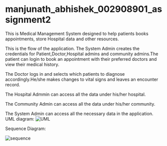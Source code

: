 # manjunath_abhishek_002908901_assignment2

This is Medical Management System designed to help patients books appointments,
store Hospital data and other resources.

This is the flow of the application.
The System Admin creates the credentials for Patient,Doctor,Hospital admins and community admins.The patient can login to book an appointment with their preferred doctors and view their medical history.

The Doctor logs in and selects which patients to diagnose accordingly.He/she makes changes to vital signs and leaves an encounter record.

The Hospital Admmin can access all the data under his/her hospital.

The Community Admin can access all the data under his/her community.

The System Admin can access all the necessary data in the application.
UML diagram:
![UML](https://user-images.githubusercontent.com/114261603/198910109-6cc4665e-62f5-4a3e-9752-697e827fbdfc.png)



Sequence Diagram:

![sequence](https://user-images.githubusercontent.com/114261603/198910079-d52a1ea1-2c64-4051-9ecf-03bdf827c2c4.png)




